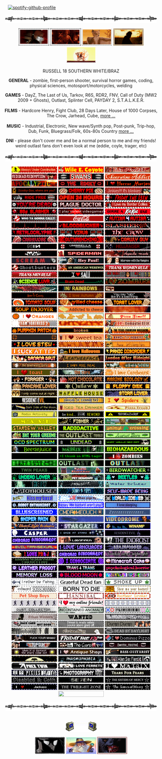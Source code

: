 <code>                                     </code> [![spotify-github-profile](https://spotify-github-profile.kittinanx.com/api/view?uid=leonisnotonline&cover_image=true&theme=novatorem&show_offline=true&background_color=121212&interchange=false&bar_color=53b14f&bar_color_cover=true)](https://github.com/kittinan/spotify-github-profile) <code>                                     </code>
<p align="center"> <img src="barbwire.png"> <br> 
<p align="center"> <a href="https://outlast.fandom.com/wiki/Night_Hunter" title="NIGHT HUNTER from Outlast Trials"><img src="nh-exec.gif"></a> <a href="https://hero.fandom.com/wiki/Jimmy_(Hardcore_Henry)" title="JIMMY from Hardcore Henry"><img src="jimmy.gif"></a> <a href="https://fantasticmrfox.fandom.com/wiki/Ash" title="ASH from Fantastic Mr. Fox"><img src="fantasticmrfox.gif"></a> <a href="" title="BUBBA from TCM"><img src="bubba.gif"></a> <a href="https://nightinthewoods.fandom.com/wiki/Gregg_Lee" title="GREGG from Night in The Woods"><img src="maeandgregg.gif"></a> </p> 
<!-- interests -->
<p align="center"> RUSSELL 18 SOUTHERN WHITE/BRAZ </p>
<p align="center"> <b>GENERAL</b> - zombie, first-person shooter, survival horror games, coding, physical sciences, motosport/motorcycles, welding <br>
<p align="center"> <b>GAMES</b> - DayZ, The Last of Us, Tarkov, R6S, RDR2, FNV, Call of Duty (MW2 2009 + Ghosts), Outlast, Splinter Cell, PAYDAY 2, S.T.A.L.K.E.R. <br> 
<br> <b>FILMS</b> - Hardcore Henry, Fight Club, 28 Days Later, House of 1000 Corpses, The Crow, Jarhead, Cube, <a href="https://letterboxd.com/pigfaced/" title="LETTERBOXD">more ...</a> <br> 
<br> <b>MUSIC</b> - Industrial, Electronic, New wave/Synth pop, Post-punk, Trip-hop, Dub, Funk, Bluegrass/Folk, 60s-80s Country <a href="https://www.last.fm/user/hydrograd" title="LAST.FM">more ...</a>
<br> 
<p align="center"> <b>DNI</b> - please don't cover me and be a normal person to me and my friends! weird outlast fans don't even look at me (eddie, coyle, trager, etc) 
<p align="center"> <img src="barbwire.png"> <br> 
<!-- blinkies section -->
<p align="center">
 <img src="alwaysunderconstr.gif" height="20" width="150">
 <img src="wile-e-coyote.gif" height="20" width="150">
<img src="ieatpeople.gif" height="20" width="150">
 <img src="RDR.gif" height="20" width="150">
 <img src="swans.gif" height="20" width="150">
 <img src="cheerwine.gif" height="20" width="150">
<img src="apocalyptic.gif" height="20" width="150">
 <img src="rockyhorror.gif" height="20" width="150">
 <img src="horror-movies.gif" height="20" width="150">
<img src="scooby.gif" height="20" width="150">
<img src="cherrypie.gif" height="20" width="150"> 
 <img src="jinkies.gif" height="20" width="150">
 <img src="ride-free.gif" height="20" width="150">
<img src="24hours.gif" height="20" width="150"> 
<img src="friday.gif" height="20" width="150">
<img src="youredead.gif" height="20" width="150"> 
<img src="plaguedoctor.gif" height="20" width="150"> 
<img src="bordercollieblinkie.gif" height="20" width="150">
<img src="80sslasher.gif" height="20" width="150"> 
 <img src="violent-videogames.gif" height="20" width="150">
<img src="kitkT.gif" height="20" width="150">
<img src="whoyagonnacall.webp" height="20" width="150"> 
<img src="coke.gif" height="20" width="150">
<img src="autism4autism.gif" height="20" width="150"> 
 <img src="pulse.gif" height="20" width="150">
<img src="bloodsucker.gif" height="20" width="150"> 
 <img src="slasher.gif" height="20" width="150">
<img src="metalocalypse.gif" height="20" width="150">
<img src="virus.gif" height="20" width="150"> 
 <img src="thecrow.gif" height="20" width="150">
<img src="carnivore.gif" height="20" width="150"> 
<img src="gutwrenching.gif" height="20" width="150"> 
<img src="crawlyguy.gif" height="20" width="150"> 
 <img src="NIN.gif" height="20" width="150">
 <img src="umbrellacorp.gif" height="20" width="150">
 <img src="hellraiser.gif" height="20" width="150">
 <img src="kmfdm.gif" height="20" width="150">
 <img src="spiderman.gif" height="20" width="150">
 <img src="depeche.gif" height="20" width="150">
 <img src="scream.gif" height="20" width="150">
 <img src="americanpsycho.gif" height="20" width="150">
 <img src="iwtv.gif" height="20" width="150">
 <img src="ghostbusters.gif" height="20" width="150">
 <img src="americanwerewolfinlondon.gif">
<img src="transwomen.webp" height="20" width="150"> 
<img src="transmen.webp" height="20" width="150">
 <img src="saw.gif" height="20" width="150">
<img src="doom2.gif" height="20" width="150"> 
<img src="science.gif" height="20" width="150"> 
 <img src="braindead.gif" height="20" width="150">
 <img src="zombies.gif" height="20" width="150">
 <img src="salmon.gif" height="20" width="150"> 
<img src="radiohead.gif" height="20" width="150">
<img src="ratm.webp" height="20" width="150">  
 <!-- orange --> 
<img src="aliceinchains.gif" height="20" width="150">
 <img src="autumn.gif" height="20" width="150">
<img src="rats.gif" height="20" width="150">
<img src="tomatosoup.gif" height="20" width="150"> 
<img src="grilledcheese.gif" height="20" width="150"> 
<img src="toast2.gif" height="20" width="150"> 
<img src="soupenjoyer.gif" height="20" width="150"> 
<img src="addictedtocheese.gif" height="20" width="150">
<img src="teeth.gif" height="20" width="150"> 
<img src="oranges.gif" height="20" width="150">
<img src="chickennuggets.gif" height="20" width="150">
<img src="pizzatime.gif" height="20" width="150">
<img src="tf2_.gif" height="20" width="150"> 
<img src="bakedbeans.gif" height="20" width="150"> 
<img src="computergeek.gif" height="20" width="150"> 
<img src="pumpkinpatch.gif" height="20" width="150"> 
<img src="broken.gif" height="20" width="150">
<img src="tcm.webp" height="20" width="150">  
<img src="tf2.gif" height="20" width="150"> 
 <img src="sweettea.gif" height="20" width="150">
<img src="crazyforrobots.gif" height="20" width="150"> 
<img src="stew.gif" height="20" width="150"> 
<img src="more-beans.gif" height="20" width="150"> 
<img src="shrek3.gif" height="20" width="150"> 
<img src="tf2_suck.gif" height="20" width="150">
 <img src="lovehalloween.gif" height="20" width="150">
<img src="panicdisorder.gif" height="20" width="150"> 
<img src="bananasplit.gif" height="20" width="150">
<img src="leatherface.gif" height="20" width="150"> 
<img src="londonaftrmidnight.gif" height="20" width="150"> 
 <img src="TDS.gif" height="20" width="150">
<img src="idontfeelreal.gif" height="20" width="150"> 
<img src="tkk.gif" height="20" width="150">
<img src="toast.gif" height="20" width="150">
<img src="thecure.webp" height="20" width="150"> 
<img src="carebears.gif" height="20" width="150"> 
<!-- brown --> 
<img src="forager.gif" height="20" width="150"> 
<img src="hotchoc.gif" height="20" width="150"> 
<img src="marinebiology.gif" height="20" width="150"> 
<img src="pancake.gif" height="20" width="150">
<img src="outlaw.gif" height="20" width="150">  
 <!-- yellow --> 
<img src="floppydisk.gif" height="20" width="150"> 
<img src="night.gif" height="20" width="150"> 
<img src="wafflehouse.gif" height="20" width="150">
<img src="stormlover.gif" height="20" width="150"> 
 <img src="RE7.gif" height="20" width="150">
 <img src="originofsymmetry.gif" height="20" width="150">
<img src="spiders.gif" height="20" width="150"> 
 <img src="pinkfloyd.gif" height="20" width="150">
 <img src="iced-tea.gif" height="20" width="150">
<img src="pizzafreak.webp" height="20" width="150"> 
 <img src="radioactivity.gif" height="20" width="150">
<img src="rewind.gif" height="20" width="150"> 
 <img src="biohazard.gif" height="20" width="150">
 <img src="mash.gif" height="20" width="150">
<img src="fisher.gif" height="20" width="150"> 
 <!-- green --> 
<img src="brba.gif" height="20" width="150">
<img src="sdv.gif" height="20" width="150">
<img src="radioactive.gif" height="20" width="150"> 
 <img src="ac.gif" height="20" width="150">
<img src="greens.gif" height="20" width="150"> 
<img src="theoutlasttrials.gif">
 <img src="august.gif" height="20" width="150">
<img src="ocd.gif" height="20" width="150"> 
<img src="undead1.gif" height="20" width="150"> 
<img src="wwnd.gif" height="20" width="150">
 <img src="beetlejuice.gif" height="20" width="150">
 <img src="thematrix.gif" height="20" width="150">
<img src="biohazardous.gif" height="20" width="150"> 
<img src="lcdpulse.gif" height="20" width="150"> 
 <img src="htmltags.gif" height="20" width="150">
<img src="i-love-zombies.gif" height="20" width="150"> 
 <img src="the-matrix.gif" height="20" width="150"> 
<img src="whistleblower.gif" height="20" width="150">
 <img src="outlast.gif" height="20" width="150">
 <img src="twinpeaks.gif" height="20" width="150">
<img src="Slimerancher-hunter.gif" height="20" width="150">
<img src="birdwatcher.gif" height="20" width="150"> 
<img src="undead.gif" height="20" width="150"> 
 <img src="petsematary.gif" height="20" width="150">
<img src="beetles.gif" height="20" width="150"> 
 <!-- blue -->
<img src="thefly.webp" height="20" width="150"> 
 <img src="donniedarko.gif" height="20" width="150">
<img src="water-drinker.gif" height="20" width="150">
<img src="th.gif" height="20" width="150">
<img src="skinny-puppy.gif" height="20" width="150">
 <img src="self-madebeing.gif" height="20" width="150">
 <img src="kissmybass.gif" height="20" width="150">
<img src="pigsfly.gif" height="20" width="150">
<img src="www.gif" height="20" width="150">  
<img src="robot.gif" height="20" width="150"> 
 <img src="bastard.gif" height="20" width="150">
<img src="sleeping.gif" height="20" width="150"> 
<img src="bluescreened.gif" height="20" width="150"> 
 <img src="cmdrmeouch.gif" height="20" width="150">
<img src="zzzz.gif" height="20" width="150"> 
<img src="snipermain.gif" height="20" width="150"> 
 <img src="squid.gif" height="20" width="150">
 <img src="videodrome.gif" height="20" width="150">
 <img src="ELO.gif" height="20" width="150">
<img src="stargazer.gif" height="20" width="150"> 
 <img src="winamp.gif" height="20" width="150">
<img src="casper.gif" height="20" width="150">
 <!-- purple --> 
<img src="stargaze.gif" height="20" width="150">
 <img src="RE6.gif" height="20" width="150">
<img src="chronicdisconnect.gif" height="20" width="150"> 
 <img src="labyrinth.gif" height="20" width="150">
 <img src="theexorcist.gif" height="20" width="150">
<img src="eviltrans.gif" height="20" width="150"> 
<img src="languages.gif" height="20" width="150">
<img src="brainfogged.gif" height="20" width="150">
<img src="pb&j.gif" height="20" width="150"> 
<img src="chronicdisconnect.gif" height="20" width="150"> 
 <img src="lam.gif" height="20" width="150"> 
<img src="minecraft.gif" height="20" width="150">
<img src="dissociate.gif" height="20" width="150"> 
<img src="minecraftcake.gif" height="20" width="150"> 
<img src="leather.gif" height="20" width="150"> 
<img src="t4t.gif" height="20" width="150"> 
 <img src="psych.gif" height="20" width="150">
<img src="memoryloss.gif" height="20" width="150"> 
<img src="bloodmoon.gif" height="20" width="150"> 
<img src="glitch.gif" height="20" width="150">
<!-- white -->
<img src="fishin.gif" height="20" width="150">
<img src="deadfan.gif" height="20" width="150">
<img src="smokeup.gif" height="20" width="150">
 <img src="edwardscissorhands.gif" height="20" width="150">
<img src="borntodie.gif" height="20" width="150">
<img src="hooters.gif" height="20" width="150">
 <img src="petshopboys.gif" height="20" width="150">
 <img src="hannibal.gif" height="20" width="150">
<img src="rootbeer.gif" height="20" width="150">
<img src="talkingheads.gif" height="20" width="150">  
 <img src="online-friends.gif" height="20" width="150">
<img src="discs.gif" height="20" width="150"> 
<!-- grey -->
 <img src="dustcollector.gif" height="20" width="150">
<img src="anomaly.gif" height="20" width="150">
 <img src="ps.gif" height="20" width="150">  
<img src="ethan.gif" height="20" width="150">
<img src="wanted.gif" height="20" width="150"> 
<img src="moonshapedpool.webp" height="20" width="150"> 
 <img src="cars-not-dogs.gif" height="20" width="150">
<img src="smokealarm.gif" height="20" width="150"> 
<img src="duran-duran.gif" height="20" width="150"> 
 <img src="bauhaus.gif" height="20" width="150">
<img src="nintendogs.gif" height="20" width="150">
<img src="dbdblinkie.gif" height="20" width="150"> 
<!-- black -->
<img src="captspaulding.gif" height="20" width="150"> 
 <img src="fridaythe13th.gif" height="20" width="150">
 <img src="pizza.gif" height="20" width="150">
 <img src="top-gun.gif" height="20" width="150">
<img src="cure.gif" height="20" width="150"> 
 <img src="withteeth.gif" height="20" width="150">
<img src="darkest.gif" height="20" width="150"> 
<img src="antiqueshops.gif" height="20" width="150"> 
 <img src="bass.gif" height="20" width="150">
<img src="batty.gif" height="20" width="150"> 
<img src="phas.gif" height="20" width="150">
<img src="asf.gif" height="20" width="150"> 
<img src="aphextwin.webp" height="20" width="150"> 
<img src="ferrets.gif" height="20" width="150"> 
<img src="matrix.gif" height="20" width="150">
<img src="pixies.gif" height="20" width="150"> 
<img src="photography.gif" height="20" width="150"> 
<img src="tearsforfears.gif" height="20" width="150">
<img src="disabled&goth.gif" height="20" width="150"> 
<img src="seven.gif" height="20" width="150">
<img src="sistersofmercy.gif" height="20" width="150">
<img src="jackass.gif" height="20" width="150">
<img src="twilightzone.gif" height="20" width="150">
<img src="mercy.gif" height="20" width="150">
<img src="joydivison.gif" height="20" width="150">
</p>
<!-- friends -->
<p align="center"> <img src="barbwire.png"> <br> 
<br> <p align="center"> <a href="" title="MY FRIENDS"/> <img src="computeremail.gif"> </a>
<p align="center"> <a href="https://github.com/neurozoned" title="CODY"><img src="noir.png" height="56" width="99"></a> <a href="https://github.com/dethglok2000" title="TOKI"/><img src="fuckingevilwizard.png" height="56" width="99"></a> <a href="https://github.com/dogsoldiers" title="CHRIS"/><img src="werewolfinlondon.gif" height="56" width="99"></a>
